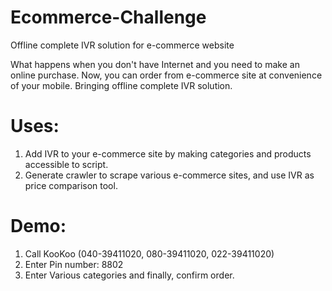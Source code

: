 # Ecommerce-Challenge
Offline complete IVR solution for e-commerce website

What happens when you don't have Internet and you need to make an online purchase. Now, you can order from e-commerce site at convenience of your mobile. Bringing offline complete IVR solution.
# Uses:
1. Add IVR to your e-commerce site by making categories and products accessible to script.
2. Generate crawler to scrape various e-commerce sites, and use IVR as price comparison tool.

# Demo:
1. Call KooKoo (040-39411020, 080-39411020, 022-39411020) 
2. Enter Pin number: 8802
3. Enter Various categories and finally, confirm order.
